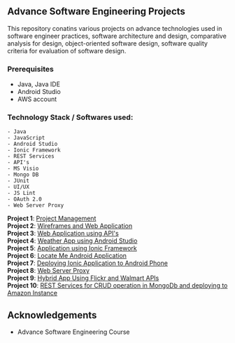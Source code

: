 ## Advance Software Engineering Projects

This repository conatins various projects on advance technologies used in  software engineer practices, software architecture and design, comparative analysis for design, object-oriented software design, software quality criteria for evaluation of software design. 

### Prerequisites

- Java, Java IDE
- Android Studio
- AWS account

### Technology Stack / Softwares used: 
```
- Java
- JavaScript
- Android Studio
- Ionic Framework
- REST Services
- API's
- MS Visio
- Mongo DB
- JUnit
- UI/UX
- JS Lint
- OAuth 2.0
- Web Server Proxy
```

**Project 1**: [Project Management](https://github.com/nsb007/Lab_Assignments_ASE/wiki/Project-1)<br />
**Project 2**: [Wireframes and Web Application](https://github.com/nsb007/Lab_Assignments_ASE/wiki/Project-2)<br />
**Project 3**: [Web Application using API's](https://github.com/nsb007/Lab_Assignments_ASE/wiki/Project-3)<br />
**Project 4**: [Weather App using Android Studio](https://github.com/nsb007/Lab_Assignments_ASE/wiki/Project-4)<br />
**Project 5**: [Application using Ionic Framework](https://github.com/nsb007/Lab_Assignments_ASE/wiki/Project-5)<br />
**Project 6**: [Locate Me Android Application](https://github.com/nsb007/Lab_Assignments_ASE/wiki/Project-6)<br />
**Project 7**: [Deploying Ionic Application to Android Phone](https://github.com/nsb007/Lab_Assignments_ASE/wiki/Project-7)<br />
**Project 8**: [Web Server Proxy](https://github.com/nsb007/Lab_Assignments_ASE/wiki/Project-8)<br />
**Project 9**: [Hybrid App Using Flickr and Walmart APIs](https://github.com/nsb007/Lab_Assignments_ASE/wiki/Project-9)<br />
**Project 10**: [REST Services for CRUD operation in MongoDb and deploying to Amazon Instance](https://github.com/nsb007/Lab_Assignments_ASE/wiki/Project-10)<br />

## Acknowledgements

- Advance Software Engineering Course 
